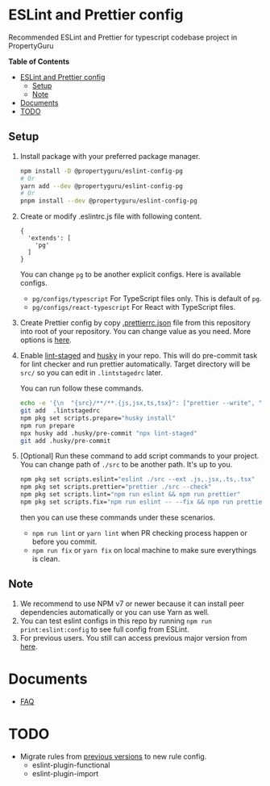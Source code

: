 # ESLint and Prettier config

Recommended ESLint and Prettier for typescript codebase project in PropertyGuru

**Table of Contents**

- [ESLint and Prettier config](#eslint-and-prettier-config)
  - [Setup](#setup)
  - [Note](#note)
- [Documents](#documents)
- [TODO](#todo)

## Setup

1. Install package with your preferred package manager.

    ```bash
    npm install -D @propertyguru/eslint-config-pg
    # Or
    yarn add --dev @propertyguru/eslint-config-pg
    # Or
    pnpm install --dev @propertyguru/eslint-config-pg
    ```

2. Create or modify .eslintrc.js file with following content.

    ```
    {
      'extends': [
        'pg'
      ]
    }
    ```

    You can change `pg` to be another explicit configs. Here is available configs.
    - `pg/configs/typescript` For TypeScript files only. This is default of `pg`.
    - `pg/configs/react-typescript` For React with TypeScript files.

3. Create Prettier config by copy [.prettierrc.json](./.prettierrc.json) file from this repository into root of your repository. You can change value as you need. More options is [here](https://prettier.io/docs/en/options.html).

4. Enable [lint-staged](https://github.com/okonet/lint-staged) and [husky](https://typicode.github.io/husky/) in your repo. This will do pre-commit task for lint checker and run prettier automatically. Target directory will be `src/` so you can edit in `.lintstagedrc` later.

    You can run follow these commands.
    ```bash
    echo -e '{\n  "{src}/**/**.{js,jsx,ts,tsx}": ["prettier --write", "eslint --fix"]\n}' > .lintstagedrc
    git add  .lintstagedrc
    npm pkg set scripts.prepare="husky install"
    npm run prepare
    npx husky add .husky/pre-commit "npx lint-staged"
    git add .husky/pre-commit
    ```

5. \[Optional\] Run these command to add script commands to your project. You can change path of `./src` to be another path. It's up to you.

    ```bash
    npm pkg set scripts.eslint="eslint ./src --ext .js,.jsx,.ts,.tsx"
    npm pkg set scripts.prettier="prettier ./src --check"
    npm pkg set scripts.lint="npm run eslint && npm run prettier"
    npm pkg set scripts.fix="npm run eslint -- --fix && npm run prettier -- --write"
    ```

    then you can use these commands under these scenarios.

    - `npm run lint` or `yarn lint` when PR checking process happen or before you commit.
    - `npm run fix` or `yarn fix` on local machine to make sure everythings is clean.

## Note

1. We recommend to use NPM v7 or newer because it can install peer dependencies automatically or you can use Yarn as well.
2. You can test eslint configs in this repo by running `npm run print:eslint:config` to see full config from ESLint.
3. For previous users. You still can access previous major version from [here](https://github.com/propertyguru/eslint-config-pg/tree/v1.0.3).

# Documents

- [FAQ](./docs/FAQ.md)

# TODO

- Migrate rules from [previous versions](https://github.com/propertyguru/eslint-config-pg/tree/v1.0.3) to new rule config.
  - eslint-plugin-functional
  - eslint-plugin-import
